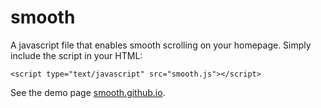 smooth
======

A javascript file that enables smooth scrolling on your homepage.
Simply include the script in your HTML:

`<script type="text/javascript" src="smooth.js"></script>`

See the demo page [smooth.github.io](https://smooth.github.io "smooth Demo Page").
